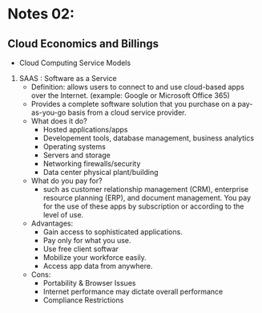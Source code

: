 # Notes 02:
## Cloud Economics and Billings
* Cloud Computing Service Models
1. SAAS : Software as a Service
   * Definition:  allows users to connect to and use cloud-based apps over the Internet. (example: Google or Microsoft Office 365)
   * Provides a complete software solution that you purchase on a pay-as-you-go basis from a cloud service provider. 
   * What does it do?
      * Hosted applications/apps
      * Developement tools, database management, business analytics
      * Operating systems
      * Servers and storage
      * Networking firewalls/security
      * Data center physical plant/building
   * What do you pay for?
      * such as customer relationship management (CRM), enterprise resource planning (ERP), and document management. You pay for the use of these apps by subscription or according to the level of use.
   * Advantages: 
      * Gain access to sophisticated applications.
      * Pay only for what you use.
      * Use free client softwar
      * Mobilize your workforce easily. 
      * Access app data from anywhere.
   * Cons:
      * Portability & Browser Issues
      * Internet performance may dictate overall performance
      * Compliance Restrictions
      
